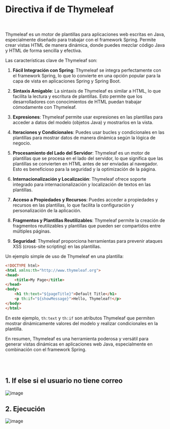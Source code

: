 # Directiva if de Thymeleaf

<br>
<br>
Thymeleaf es un motor de plantillas para aplicaciones web escritas en Java, especialmente diseñado para trabajar con el framework Spring. Permite crear vistas HTML de manera dinámica, donde puedes mezclar código Java y HTML de forma sencilla y efectiva.

Las características clave de Thymeleaf son:

1. **Fácil Integración con Spring**: Thymeleaf se integra perfectamente con el framework Spring, lo que lo convierte en una opción popular para la capa de vista en aplicaciones Spring y Spring Boot.

2. **Sintaxis Amigable**: La sintaxis de Thymeleaf es similar a HTML, lo que facilita la lectura y escritura de plantillas. Esto permite que los desarrolladores con conocimientos de HTML puedan trabajar cómodamente con Thymeleaf.

3. **Expresiones**: Thymeleaf permite usar expresiones en las plantillas para acceder a datos del modelo (objetos Java) y mostrarlos en la vista.

4. **Iteraciones y Condicionales**: Puedes usar bucles y condicionales en las plantillas para mostrar datos de manera dinámica según la lógica de negocio.

5. **Procesamiento del Lado del Servidor**: Thymeleaf es un motor de plantillas que se procesa en el lado del servidor, lo que significa que las plantillas se convierten en HTML antes de ser enviadas al navegador. Esto es beneficioso para la seguridad y la optimización de la página.

6. **Internacionalización y Localización**: Thymeleaf ofrece soporte integrado para internacionalización y localización de textos en las plantillas.

7. **Acceso a Propiedades y Recursos**: Puedes acceder a propiedades y recursos en las plantillas, lo que facilita la configuración y personalización de la aplicación.

8. **Fragmentos y Plantillas Reutilizables**: Thymeleaf permite la creación de fragmentos reutilizables y plantillas que pueden ser compartidos entre múltiples páginas.

9. **Seguridad**: Thymeleaf proporciona herramientas para prevenir ataques XSS (cross-site scripting) en las plantillas.

Un ejemplo simple de uso de Thymeleaf en una plantilla:

```html
<!DOCTYPE html>
<html xmlns:th="http://www.thymeleaf.org">
<head>
    <title>My Page</title>
</head>
<body>
    <h1 th:text="${pageTitle}">Default Title</h1>
    <p th:if="${showMessage}">Hello, Thymeleaf!</p>
</body>
</html>
```

En este ejemplo, `th:text` y `th:if` son atributos Thymeleaf que permiten mostrar dinámicamente valores del modelo y realizar condicionales en la plantilla.

En resumen, Thymeleaf es una herramienta poderosa y versátil para generar vistas dinámicas en aplicaciones web Java, especialmente en combinación con el framework Spring.

<br>
<br>

## 1. If else si el usuario no tiene correo

![image](https://user-images.githubusercontent.com/31961588/218344104-d0d86c3d-3537-4f3f-99aa-8fc7eb31921e.png)


## 2. Ejecución 

![image](https://user-images.githubusercontent.com/31961588/218344143-3e4f2ed6-4e53-4b79-96af-9297e42dd7af.png)


